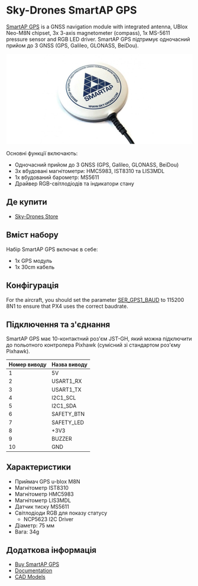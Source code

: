 # Sky-Drones SmartAP GPS

[SmartAP GPS](https://sky-drones.com/navigation/smartap-gnss.html) is a GNSS navigation module with integrated antenna, UBlox Neo-M8N chipset, 3x 3-axis magnetometer (compass), 1x MS-5611 pressure sensor and RGB LED driver.
SmartAP GPS підтримує одночасний прийом до 3 GNSS (GPS, Galileo, GLONASS, BeiDou).

![SmartAP GPS](../../assets/hardware/gps/gps_smartap_gps.jpg)

Основні функції включають:

- Одночасний прийом до 3 GNSS (GPS, Galileo, GLONASS, BeiDou)
- 3х вбудовані магнітометри: HMC5983, IST8310 та LIS3MDL
- 1x вбудований барометр: MS5611
- Драйвер RGB-світлодіодів та індикатори стану

## Де купити

- [Sky-Drones Store](https://sky-drones.com/navigation/smartap-gnss.html)

## Вміст набору

Набір SmartAP GPS включає в себе:

- 1x GPS модуль
- 1x 30cm кабель

## Конфігурація

For the aircraft, you should set the parameter [SER_GPS1_BAUD](../advanced_config/parameter_reference.md#SER_GPS1_BAUD) to 115200 8N1 to ensure that PX4 uses the correct baudrate.

## Підключення та з'єднання

SmartAP GPS має 10-контактний роз'єм JST-GH, який можна підключити до польотного контролера Pixhawk (сумісний зі стандартом роз'єму Pixhawk).

| Номер виводу | Назва виводу                    |
| ------------ | ------------------------------- |
| 1            | 5V                              |
| 2            | USART1_RX  |
| 3            | USART1_TX  |
| 4            | I2C1_SCL   |
| 5            | I2C1_SDA   |
| 6            | SAFETY_BTN |
| 7            | SAFETY_LED |
| 8            | +3V3                            |
| 9            | BUZZER                          |
| 10           | GND                             |

## Характеристики

- Приймач GPS u-blox M8N
- Магнітометр IST8310
- Магнітометр HMC5983
- Магнітометр LIS3MDL
- Датчик тиску MS5611
- Світлодіоди RGB для показу статусу
  - NCP5623 I2C Driver
- Діаметр: 75 мм
- Вага: 34g

## Додаткова інформація

- [Buy SmartAP GPS](https://sky-drones.com/navigation/smartap-gnss.html)
- [Documentation](https://docs.sky-drones.com/avionics/smartap-gnss)
- [CAD Models](https://docs.sky-drones.com/avionics/smartap-gnss/cad-model)
